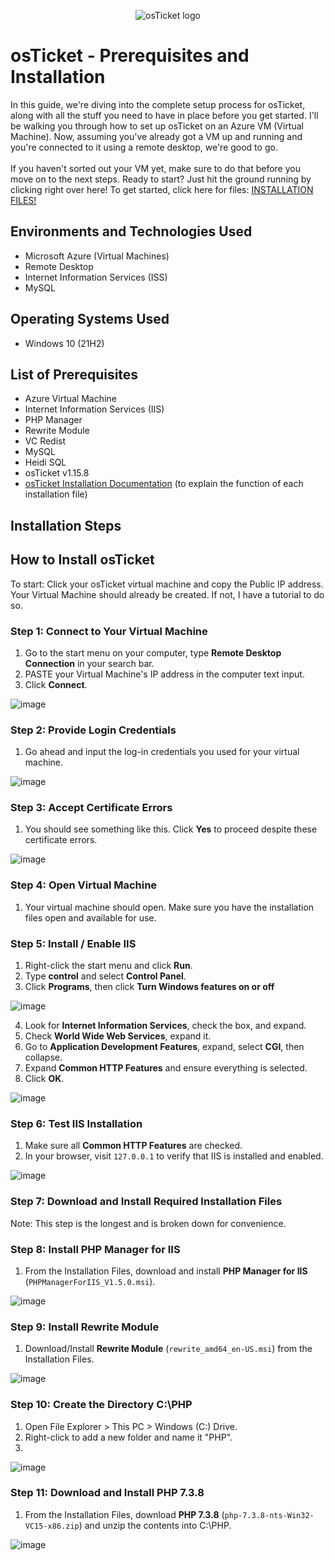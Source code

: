 <p align="center">
<img src="https://i.imgur.com/Clzj7Xs.png" alt="osTicket logo"/>
</p>

<h1>osTicket - Prerequisites and Installation</h1>
In this guide, we're diving into the complete setup process for osTicket, along with all the stuff you need to have in place before you get started. I'll be walking you through how to set up osTicket on an Azure VM (Virtual Machine). Now, assuming you've already got a VM up and running and you're connected to it using a remote desktop, we're good to go.<br/>
<br/>
If you haven't sorted out your VM yet, make sure to do that before you move on to the next steps. Ready to start? Just hit the ground running by clicking right over here! To get started, click here for files:  <a href="https://drive.google.com/drive/u/2/folders/1APMfNyfNzcxZC6EzdaNfdZsUwxWYChf6">INSTALLATION FILES!</a>


<h2>Environments and Technologies Used</h2>

- Microsoft Azure (Virtual Machines)
- Remote Desktop
- Internet Information Services (ISS)
- MySQL

<h2>Operating Systems Used </h2>

- Windows 10</b> (21H2)

<h2>List of Prerequisites</h2>

- Azure Virtual Machine
- Internet Information Services (IIS)
- PHP Manager
- Rewrite Module
- VC Redist
- MySQL
- Heidi SQL
- osTicket v1.15.8
- [osTicket Installation Documentation](https://docs.osticket.com/en/latest/Getting%20Started/Installation.html) (to explain the function of each installation file)

<h2>Installation Steps</h2>

## How to Install osTicket

To start: Click your osTicket virtual machine and copy the Public IP address. Your Virtual Machine should already be created. If not, I have a tutorial to do so.

### Step 1: Connect to Your Virtual Machine

1. Go to the start menu on your computer, type **Remote Desktop Connection** in your search bar.
2. PASTE your Virtual Machine's IP address in the computer text input.
3. Click **Connect**.

![image](https://github.com/Bybburnam/ostickets-prereqs/assets/102566114/e7600f67-f608-44c6-9aa7-bf36bfbac786)


### Step 2: Provide Login Credentials

1. Go ahead and input the log-in credentials you used for your virtual machine.

![image](https://github.com/Bybburnam/ostickets-prereqs/assets/102566114/86241c57-07c0-43cf-a37c-d7b88ea9dba5)


### Step 3: Accept Certificate Errors

1. You should see something like this. Click **Yes** to proceed despite these certificate errors.

![image](https://github.com/Bybburnam/ostickets-prereqs/assets/102566114/1ec19e9a-e512-4fd2-b765-1fc0b0ef6ba5)



### Step 4: Open Virtual Machine

1. Your virtual machine should open. Make sure you have the installation files open and available for use.

### Step 5: Install / Enable IIS

1. Right-click the start menu and click **Run**.
2. Type **control** and select **Control Panel**.
3. Click **Programs**, then click **Turn Windows features on or off**

![image](https://github.com/Bybburnam/ostickets-prereqs/assets/102566114/dc091017-bb52-487c-8bf6-2aea87e8339f)

4. Look for **Internet Information Services**, check the box, and expand.
5. Check **World Wide Web Services**, expand it.
6. Go to **Application Development Features**, expand, select **CGI**, then collapse.
7. Expand **Common HTTP Features** and ensure everything is selected.
8. Click **OK**.

![image](https://github.com/Bybburnam/ostickets-prereqs/assets/102566114/fcff0c71-c6e2-41de-a34e-5e61a0950382)


### Step 6: Test IIS Installation

1. Make sure all **Common HTTP Features** are checked.
2. In your browser, visit `127.0.0.1` to verify that IIS is installed and enabled.
   
![image](https://github.com/Bybburnam/ostickets-prereqs/assets/102566114/1dbe42a0-ab5e-4b8e-91b2-9f7f28cb6132)


### Step 7: Download and Install Required Installation Files

Note: This step is the longest and is broken down for convenience.

### Step 8: Install PHP Manager for IIS

1. From the Installation Files, download and install **PHP Manager for IIS** (`PHPManagerForIIS_V1.5.0.msi`).

![image](https://github.com/Bybburnam/ostickets-prereqs/assets/102566114/f3423aea-0691-4fdb-b656-ff568bf26737)


### Step 9: Install Rewrite Module

1. Download/Install **Rewrite Module** (`rewrite_amd64_en-US.msi`) from the Installation Files.

![image](https://github.com/Bybburnam/ostickets-prereqs/assets/102566114/635c83a1-25c0-463d-93f3-d45f5ff1b360)

### Step 10: Create the Directory C:\PHP

1. Open File Explorer > This PC > Windows (C:) Drive.
2. Right-click to add a new folder and name it "PHP".
3. 
![image](https://github.com/Bybburnam/ostickets-prereqs/assets/102566114/841302fe-185e-440d-b94d-29b975929b5e)


### Step 11: Download and Install PHP 7.3.8

1. From the Installation Files, download **PHP 7.3.8** (`php-7.3.8-nts-Win32-VC15-x86.zip`) and unzip the contents into C:\PHP.

![image](https://github.com/Bybburnam/ostickets-prereqs/assets/102566114/ff38cd02-df70-418b-8780-b5da0db69575)



